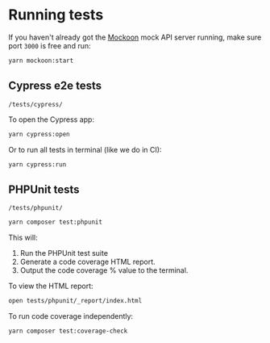 #   Running tests

If you haven't already got the [Mockoon](https://mockoon.com/) mock API server
running, make sure port `3000` is free and run:

```bash
yarn mockoon:start
```

##  Cypress e2e tests

`/tests/cypress/`

To open the Cypress app:

```bash
yarn cypress:open
```

Or to run all tests in terminal (like we do in CI):

```bash
yarn cypress:run
```

##  PHPUnit tests

`/tests/phpunit/`

```bash
yarn composer test:phpunit
```

This will:

1. Run the PHPUnit test suite
2. Generate a code coverage HTML report.
3. Output the code coverage % value to the terminal.

To view the HTML report:

```bash
open tests/phpunit/_report/index.html
```

To run code coverage independently:

```bash
yarn composer test:coverage-check
```

